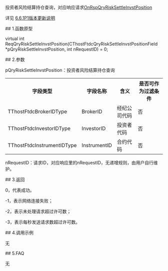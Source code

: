 <p>投资者风险结算持仓查询，对应响应请求<a href="../../CTHOSTFTDCTRADERAPI/ONRSPQRYRISKSETTLEINVSTPOSITION/">OnRspQryRiskSettleInvstPosition</a></p>
<p>详见  <a href="../../../6.6.1P1BBGXSM/">6.6.1P1版本更新说明</a></p>
<span class="anchor" id="f7cdf02d-cf81-4841-a0c8-90a5f81d5b4e"></span>
## 1.函数原型
<p>virtual int ReqQryRiskSettleInvstPosition(CThostFtdcQryRiskSettleInvstPositionField *pQryRiskSettleInvstPosition, int nRequestID) = 0;</p>
<span class="anchor" id="a6c33327-8a5a-4bd3-96d7-bf83262ef810"></span>
## 2.参数
<p>pQryRiskSettleInvstPosition：投资者风险结算持仓查询</p>
<table><tr><th style="TEXT-ALIGN: center;">字段类型</th><th style="TEXT-ALIGN: center;">字段名称</th><th style="TEXT-ALIGN: center;">含义</th><th style="TEXT-ALIGN: center;">是否可作为过滤条件</th></tr><tr><td style="TEXT-ALIGN: left;">TThostFtdcBrokerIDType</td>
<td style="TEXT-ALIGN: left;">BrokerID</td>
<td style="TEXT-ALIGN: left;">经纪公司代码</td>
<td style="TEXT-ALIGN: left;">否</td>
</tr>
<tr><td style="TEXT-ALIGN: left;">TThostFtdcInvestorIDType</td>
<td style="TEXT-ALIGN: left;">InvestorID</td>
<td style="TEXT-ALIGN: left;">投资者代码</td>
<td style="TEXT-ALIGN: left;">否</td>
</tr>
<tr><td style="TEXT-ALIGN: left;">TThostFtdcInstrumentIDType</td>
<td style="TEXT-ALIGN: left;">InstrumentID</td>
<td style="TEXT-ALIGN: left;">合约代码</td>
<td style="TEXT-ALIGN: left;">否</td>
</tr>
</table>
<p>nRequestID：请求ID，对应响应里的nRequestID，无递增规则，由用户自行维护。</p>
<span class="anchor" id="3595cd75-7540-467c-9419-758f49f853c3"></span>
## 3.返回
<p>0，代表成功。</p>
<p>-1，表示网络连接失败；</p>
<p>-2，表示未处理请求超过许可数；</p>
<p>-3，表示每秒发送请求数超过许可数。</p>
<span class="anchor" id="ac07e12b-eb5e-43ae-8853-2400b09607ea"></span>
## 4.调用示例
<p>无</p>
<span class="anchor" id="fa561250-7bb5-492b-af23-2d42645502ce"></span>
## 5.FAQ
<p>无</p>

